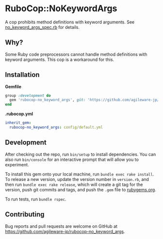 # RuboCop::NoKeywordArgs

A cop prohibits method definitions with keyword arguments. See [no_keyword_args_spec.rb](https://github.com/agileware-jp/rubocop-no_keyword_args/blob/master/spec/no_keyword_args_spec.rb) for details.

## Why?

Some Ruby code preprocessors cannot handle method definitions with keyword arguments. This cop is a workaround for this.

## Installation

**Gemfile**

```ruby
group :development do
  gem 'rubocop-no_keyword_args', git: 'https://github.com/agileware-jp/rubocop-no_keyword_args.git', require: false
end
```

**.rubocop.yml**

```yaml
inherit_gem:
  rubocop-no_keyword_args: config/default.yml
```

## Development

After checking out the repo, run `bin/setup` to install dependencies. You can also run `bin/console` for an interactive prompt that will allow you to experiment.

To install this gem onto your local machine, run `bundle exec rake install`. To release a new version, update the version number in `version.rb`, and then run `bundle exec rake release`, which will create a git tag for the version, push git commits and tags, and push the `.gem` file to [rubygems.org](https://rubygems.org).

To run tests, run `bundle rspec`.

## Contributing

Bug reports and pull requests are welcome on GitHub at https://github.com/agileware-jp/rubocop-no_keyword_args.
